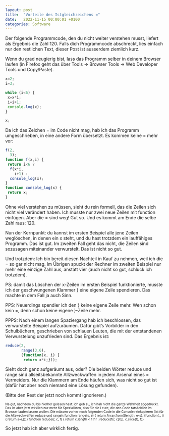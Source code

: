 ```yaml
---
layout: post
title:  "Vorteile des Istgleichzeichens ="
date:   2022-11-15 00:00:01 +0100
categories: Software
---
```

Der folgende Programmcode, den du nicht weiter verstehen musst, liefert als Ergebnis die Zahl 120. Falls dich Programmcode abschreckt, lies einfach nur den restlichen Text, dieser Post ist ausserdem ziemlich kurz.

Wenn du grad neugierig bist, lass das Programm selber in deinem Browser laufen (in Firefox geht das über Tools -> Browser Tools -> Web Developer Tools und Copy/Paste).

```javascript
x=2;
i=3;

while (i<6) {
 x=x*i;
 i=i+1;
 console.log(x);
}

x;
```

Da ich das Zeichen = im Code nicht mag, hab ich das Programm umgeschrieben, in eine andere Form übersetzt. Es kommen keine = mehr vor:

```javascript
f(2,
  3);
function f(x,i) {
 return i<6 ?
  f(x*i,
    i+1) :
  console_log(x);
}
function console_log(x) {
 return x;
}
```

Ohne viel verstehen zu müssen, sieht du rein formell, das die Zeilen sich nicht viel verändert haben. Ich musste nur zwei neue Zeilen mit function einfügen. Aber die = sind weg! Gut so. Und es kommt am Ende die selbe Zahl raus: 120.

Nun der Kernpunkt: du kannst im ersten Beispiel alle jene Zeilen weglöschen, in denen ein x steht, und du hast trotzdem ein lauffähiges Programm. Das ist gut. Im zweiten Fall geht das nicht, die Zeilen sind sozusagen miteinander verwurstelt. Das ist nicht so gut.

Und trotzdem: Ich bin bereit diesen Nachteil in Kauf zu nehmen, weil ich die = so gar nicht mag. Im Übrigen spuckt der Rechner im zweiten Beispiel nur mehr eine einzige Zahl aus, anstatt vier (auch nicht so gut, schluck ich trotzdem).

PS: damit das Löschen der x-Zeilen im ersten Beispiel funktionierte, musste ich der geschwungenen Klammer } eine eigene Zeile spendieren. Das machte in dem Fall ja auch Sinn.

PPS: Neuerdings spendier ich den } keine eigene Zeile mehr. Wen schon kein =, denn schon keine eigene }-Zeile mehr.

PPPS: Nach einem langen Spaziergang hab ich beschlossen, das verwurstelte Beispiel aufzuräumen. Dafür gibt’s Vorbilder in den Schulbüchern, geschrieben von schlauen Leuten, die mit der entstandenen Verwurstelung unzufrieden sind. Das Ergebnis ist:

```javascript
reduce(2,
       range(3,6),
       (function(x, i) {
        return x*i;}));
```

Sieht doch ganz aufgeräumt aus, oder? Die beiden Wörter reduce und range sind allseitsbekannte Allzweckwaffen in jedem Arsenal eines = Vermeiders. Nur die Klammern am Ende häufen sich, was nicht so gut ist (dafür hat aber noch niemand eine Lösung gefunden).

(Bitte den Rest der jetzt noch kommt ignorieren.)

<span style="font-size:10px">
Na gut, nachdem du bis hierher gelesen hast: ich geb zu, ich hab nicht die ganze Wahrheit abgedruckt. Das ist aber jetzt wirklich nur mehr für Spezialisten, also für die Leute, die den Code tatsächlich im Browser laufen lassen wollen. Die müssen vorher noch folgenden Code in die Console reinkopieren (ist für die Allzweckwaffen reduce und range):
</span>

<span style="font-size:10px">
function range(s, e) { return Array.from({length: e-s}, (function(_, i) { return s+i;}))}  
function reduce(r, c, f) { return c.length < 1 ? r : reduce(f(r, c[0]), c.slice(1), f)}
</span>

So jetzt hab ich aber wirklich fertig.
